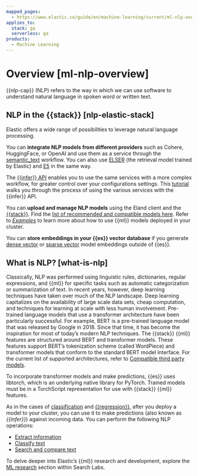 ```yaml
---
mapped_pages:
  - https://www.elastic.co/guide/en/machine-learning/current/ml-nlp-overview.html
applies_to:
  stack: ga
  serverless: ga
products:
  - Machine Learning
---
```


# Overview [ml-nlp-overview]

{{nlp-cap}} (NLP) refers to the way in which we can use software to understand natural language in spoken word or written text.

## NLP in the {{stack}} [nlp-elastic-stack]

Elastic offers a wide range of possibilities to leverage natural language processing.

You can **integrate NLP models from different providers** such as Cohere, HuggingFace, or OpenAI and use them as a service through the [semantic_text](../../../solutions/search/semantic-search/semantic-search-semantic-text.md) workflow. You can also use [ELSER](ml-nlp-elser.md) (the retrieval model trained by Elastic) and [E5](ml-nlp-e5.md) in the same way.

The [{{infer}} API](https://www.elastic.co/docs/api/doc/elasticsearch/group/endpoint-inference) enables you to use the same services with a more complex workflow, for greater control over your configurations settings. This [tutorial](../../elastic-inference/inference-api.md) walks you through the process of using the various services with the {{infer}} API.

You can **upload and manage NLP models** using the Eland client and the [{{stack}}](ml-nlp-deploy-models.md). Find the  [list of recommended and compatible models here](ml-nlp-model-ref.md). Refer to [*Examples*](ml-nlp-examples.md) to learn more about how to use {{ml}} models deployed in your cluster.

You can **store embeddings in your {{es}} vector database** if you generate [dense vector](elasticsearch://reference/elasticsearch/mapping-reference/dense-vector.md) or [sparse vector](elasticsearch://reference/elasticsearch/mapping-reference/sparse-vector.md) model embeddings outside of {{es}}.

## What is NLP? [what-is-nlp]

Classically, NLP was performed using linguistic rules, dictionaries, regular expressions, and {{ml}} for specific tasks such as automatic categorization or summarization of text. In recent years, however, deep learning techniques have taken over much of the NLP landscape. Deep learning capitalizes on the availability of large scale data sets, cheap computation, and techniques for learning at scale with less human involvement. Pre-trained language models that use a transformer architecture have been particularly successful. For example, BERT is a pre-trained language model that was released by Google in 2018. Since that time, it has become the inspiration for most of today’s modern NLP techniques. The {{stack}} {{ml}} features are structured around BERT and transformer models. These features support BERT’s tokenization scheme (called WordPiece) and transformer models that conform to the standard BERT model interface. For the current list of supported architectures, refer to [Compatible third party models](ml-nlp-model-ref.md).

To incorporate transformer models and make predictions, {{es}} uses libtorch, which is an underlying native library for PyTorch. Trained models must be in a TorchScript representation for use with {{stack}} {{ml}} features.

As in the cases of [classification](../data-frame-analytics/ml-dfa-classification.md) and [{{regression}}](../data-frame-analytics/ml-dfa-regression.md), after you deploy a model to your cluster, you can use it to make predictions (also known as *{{infer}}*) against incoming data. You can perform the following NLP operations:

* [Extract information](ml-nlp-extract-info.md)
* [Classify text](ml-nlp-classify-text.md)
* [Search and compare text](ml-nlp-search-compare.md)

To delve deeper into Elastic’s {{ml}} research and development, explore the [ML research](https://www.elastic.co/search-labs/blog/categories/ml-research) section within Search Labs.
